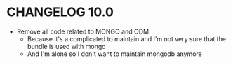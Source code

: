 CHANGELOG 10.0
==============

- Remove all code related to MONGO and ODM
  - Because it's a complicated to maintain and I'm not very sure that the bundle is used with mongo
  - And I'm alone so I don't want to maintain mongodb anymore

